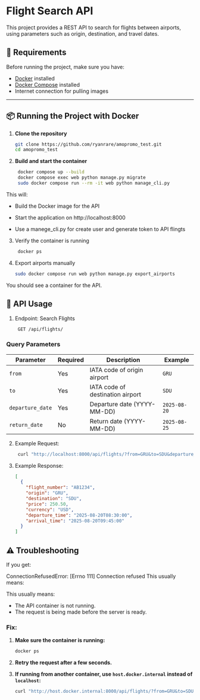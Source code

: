 # Flight Search API

This project provides a REST API to search for flights between airports, using parameters such as origin, destination, and travel dates.

## 🚀 Requirements

Before running the project, make sure you have:

- [Docker](https://www.docker.com/get-started) installed
- [Docker Compose](https://docs.docker.com/compose/) installed
- Internet connection for pulling images

---

## 📦 Running the Project with Docker

1. **Clone the repository**
   ```bash
   git clone https://github.com/ryanrare/amopromo_test.git
   cd amopromo_test
2. **Build and start the container**

   ```bash
    docker compose up --build
    docker compose exec web python manage.py migrate
    sudo docker compose run --rm -it web python manage_cli.py

This will:

 - Build the Docker image for the API

 - Start the application on http://localhost:8000
 
 - Use a manege_cli.py for create user and generate token to API flingts

3. Verify the container is running

   ```bash
    docker ps
   

4. Export airports manually

   ```bash
   sudo docker compose run web python manage.py export_airports
You should see a container for the API.

## 📡 API Usage

1. Endpoint: Search Flights
   ```bash
    GET /api/flights/

### Query Parameters

| Parameter       | Required | Description                         | Example        |
|-----------------|----------|-------------------------------------|----------------|
| `from`          | Yes      | IATA code of origin airport         | `GRU`          |
| `to`            | Yes      | IATA code of destination airport    | `SDU`          |
| `departure_date`| Yes      | Departure date (YYYY-MM-DD)         | `2025-08-20`   |
| `return_date`   | No       | Return date (YYYY-MM-DD)            | `2025-08-25`   |


2. Example Request:
   ```bash
    curl "http://localhost:8000/api/flights/?from=GRU&to=SDU&departure_date=2025-08-20&return_date=2025-08-25"

3. Example Response:
    ```json
    [
      {
        "flight_number": "AB1234",
        "origin": "GRU",
        "destination": "SDU",
        "price": 250.50,
        "currency": "USD",
        "departure_time": "2025-08-20T08:30:00",
        "arrival_time": "2025-08-20T09:45:00"
      }
    ]
   
## ⚠ Troubleshooting

If you get:

ConnectionRefusedError: [Errno 111] Connection refused
This usually means:

This usually means:

- The API container is not running.  
- The request is being made before the server is ready.

### Fix:

1. **Make sure the container is running:**
    ```bash
    docker ps
    ```

2. **Retry the request after a few seconds.**

3. **If running from another container, use `host.docker.internal` instead of `localhost`:**
    ```bash
    curl "http://host.docker.internal:8000/api/flights/?from=GRU&to=SDU&departure_date=2025-08-20"
    ```
